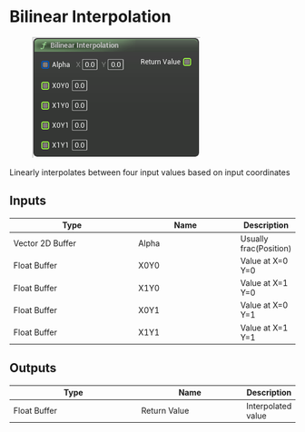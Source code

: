 # Bilinear Interpolation

<div align="left" data-full-width="false">

<figure><img src="Bilinear_Interpolation.png" alt=""><figcaption></figcaption></figure>

</div>

Linearly interpolates between four input values based on input coordinates

## Inputs

<table>
<thead><tr><th width="250">Type</th><th width="200">Name</th><th>Description</th></tr></thead>
<tbody>
<tr><td>Vector 2D Buffer</td><td>Alpha</td><td>Usually frac(Position)</td></tr>
<tr><td>Float Buffer</td><td>X0Y0</td><td>Value at X=0 Y=0</td></tr>
<tr><td>Float Buffer</td><td>X1Y0</td><td>Value at X=1 Y=0</td></tr>
<tr><td>Float Buffer</td><td>X0Y1</td><td>Value at X=0 Y=1</td></tr>
<tr><td>Float Buffer</td><td>X1Y1</td><td>Value at X=1 Y=1</td></tr>
</tbody>
</table>

## Outputs

<table>
<thead><tr><th width="250">Type</th><th width="200">Name</th><th>Description</th></tr></thead>
<tbody>
<tr><td>Float Buffer</td><td>Return Value</td><td>Interpolated value</td></tr>
</tbody>
</table>